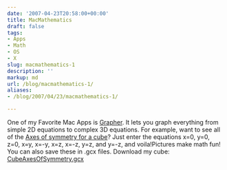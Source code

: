 ```yaml
---
date: '2007-04-23T20:58:00+00:00'
title: MacMathematics
draft: false
tags:
- Apps
- Math
- OS
- X
slug: macmathematics-1
description: ''
markup: md
url: /blog/macmathematics-1/
aliases:
- /blog/2007/04/23/macmathematics-1/

---
```


One of my Favorite Mac Apps is [Grapher](http://en.wikipedia.org/wiki/Grapher). It lets you graph everything from simple 2D equations to complex 3D equations. For example, want to see all of the [Axes of symmetry for a cube](http://bradmontgomery.net/files/CubeAxesOfSymmetry.jpg)? Just enter the equations x=0, y=0, z=0, x=y, x=-y, x=z, x=-z, y=z, and y=-z, and voila!Pictures make math fun! You can also save these in .gcx files. Download my cube: [CubeAxesOfSymmetry.gcx](http://bradmontgomery.net/files/CubeAxesOfSymmetry.gcx)